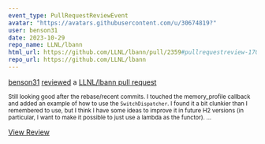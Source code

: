 ```yaml
---
event_type: PullRequestReviewEvent
avatar: "https://avatars.githubusercontent.com/u/30674819?"
user: benson31
date: 2023-10-29
repo_name: LLNL/lbann
html_url: https://github.com/LLNL/lbann/pull/2359#pullrequestreview-1703054624
repo_url: https://github.com/LLNL/lbann
---
```


<a href='https://github.com/benson31' target='_blank'>benson31</a> <a href='https://github.com/LLNL/lbann/pull/2359#pullrequestreview-1703054624' target='_blank'>reviewed</a> a <a href='https://github.com/LLNL/lbann/pull/2359' target='_blank'>LLNL/lbann pull request</a>

<small>Still looking good after the rebase/recent commits. I touched the memory_profile callback and added an example of how to use the `SwitchDispatcher`. I found it a bit clunkier than I remembered to use, but I think I have some ideas to improve it in future H2 versions (in particular, I want to make it possible to just use a lambda as the functor)....</small>

<a href='https://github.com/LLNL/lbann/pull/2359#pullrequestreview-1703054624' target='_blank'>View Review</a>
